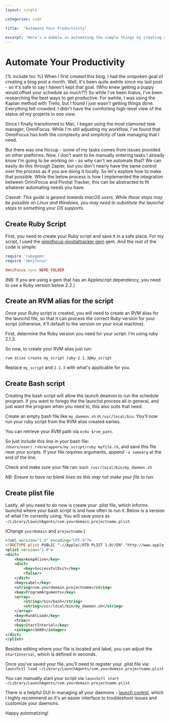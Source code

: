```yaml
---
layout: single

categories: code

title:  "Automate Your Productivity"

excerpt: "Here's a dabble in automating the simple things by creating a daemon to handle all that for you."
---
```

# Automate Your Productivity
{% include toc %}
When I first created this blog, I had the unspoken goal of creating a blog post a month.
Well, it's been quite awhile since my last post - so it's safe to say I haven't kept that goal. (Who knew getting a puppy would offset your schedule so much??)
So while I've been hiatus, I've been researching the best ways to get productive. For awhile, I was using the Kaplan method with Trello, but I found I just wasn't getting things done. Everything felt crowded. I didn't have the comforting high-level view of the status _all_ my projects in one view.

Since I finally transitioned to Mac, I began using the most clamored task manager, OmniFocus. While I'm still adjusting my workflow, I've found that OmniFocus has both the complexity and simplicity of task managing that I need.

But there was one hiccup - some of my tasks comes from issues provided on other platforms. Now, I don't want to be manually entering tasks I already know I'm going to be working on - so why can't we automate that? We can easily do this through Zapier, but you don't nearly have the same control over the process as if you are doing it locally. So let's explore how to make that possible. While the below process is how I implemented the integration between OmniFocus and Pivotal Tracker, this can be abstracted to fit whatever automating needs you have.

*Caveat: This guide is geared towards macOS users. While these steps may be possible on Linux and Windows, you may need to substitute the launchd steps to something your OS supports.*

## Create Ruby Script
First, you need to create your Ruby script and save it in a safe place.
  For my script, I used the [omnifocus-pivotaltracker gem](https://github.com/vesan/omnifocus-pivotaltracker) gem. And the rest of the code is simple:

```ruby
require 'rubygems'
require 'omnifocus'

OmniFocus.sync NERD_FOLDER
```

  (NB: If you are using a gem that has an Applescript dependency, you need to use a Ruby version below 2.2.)

## Create an RVM alias for the script
Once your Ruby script is created, you will need to create an RVM alias for the launchd file, so that it can process the correct Ruby version for your script (otherwise, it'll default to the version on your local machine).

First, determine the Ruby version you need for your script. I'm using ruby 2.1.3.

So now, to create your RVM alias just run:

`rvm alias create my_script ruby-2.1.3@my_script`

Replace `my_script` and `2.1.3` with what's applicable for you.

## Create Bash script
Creating the bash script will allow the launch deamon to run the schedule program. If you want to forego the the launchd process all in general, and just want the program when you need to, this also suits that need.

Create an empty bash file like `my_daemon.sh` in `/usr/local/bin`. You'll now run your ruby script from the RVM alias created earlies.

You can retrieve your RVM path via `echo $rvm_path`.

So just include this line in your bash file: `/Users/user/.rvm/wrappers/my_script/ruby myfile.rb`, and save this file near your scripts. If your file requires arguments, append `-a somearg` at the end of the line.

Check and make sure your file ran: `bash /usr/local/bin/my_daemon.sh`

*NB: Ensure to have no blank lines as this may not make your file to run.*

## Create plist file
Lastly, all you need to do now is create your .plist file, which informs launchd where your bash script is and how often to run it. Below is a version of what I'm currently using.
You will save yours as `~/Library/LaunchAgents/com.yourdomain.projectname.plist`.

(Change `yourdomain` and `projectname`.)

```xml
<?xml version="1.0" encoding="UTF-8"?>
<!DOCTYPE plist PUBLIC "-//Apple//DTD PLIST 1.0//EN" "http://www.apple.com/DTDs/PropertyList-1.0.dtd">
<plist version="1.0">
<dict>
	<key>KeepAlive</key>
	<dict>
		<key>SuccessfulExit</key>
		<false/>
	</dict>
	<key>Label</key>
	<string>com.yourdomain.projectname</string>
	<key>ProgramArguments</key>
	<array>
		<string>/bin/bash</string>
		<string>/usr/local/bin/my_daemon.sh</string>
	</array>
	<key>RunAtLoad</key>
	<true/>
	<key>StartInterval</key>
	<integer>3600</integer>
</dict>
</plist>
```
Besides editing where your file is located and label, you can adjust the `StartInterval`, which is defined in seconds.

Once you've saved your file, you'll need to register your .plist file via: `launchctl load ~/Library/LaunchAgents/com.yourdomain.projectname.plist`

You can manually start your script via `launchctl start ~/Library/LaunchAgents/com.yourdomain.projectname.plist`

There is a helpful GUI in managing all your daemons - [launch control](http://www.soma-zone.com/LaunchControl/), which I highly recommend as it's an easier interface to troubleshoot issues and customize your daemons.

Happy automatizing!

